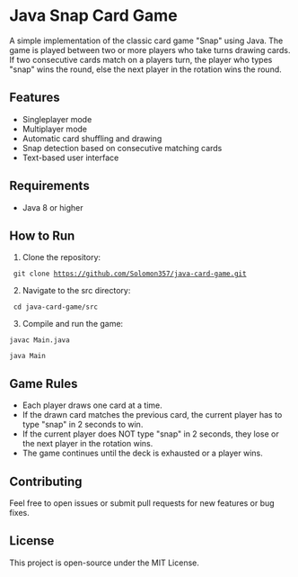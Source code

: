 # Java Snap Card Game

A simple implementation of the classic card game "Snap" using Java. The game is played between two or more players who take turns drawing cards. If two consecutive cards match on a players turn, the player who types "snap" wins the round, else the next player in the rotation wins the round.

## Features
- Singleplayer mode
- Multiplayer mode
- Automatic card shuffling and drawing
- Snap detection based on consecutive matching cards
- Text-based user interface
## Requirements
- Java 8 or higher
## How to Run

1. Clone the repository:
   
<code> git clone https://github.com/Solomon357/java-card-game.git </code>

2. Navigate to the src directory:
   
<code> cd java-card-game/src </code>

3. Compile and run the game:
   
<code>javac Main.java</code>

<code>java Main</code>
 
## Game Rules
- Each player draws one card at a time.
- If the drawn card matches the previous card, the current player has to type "snap" in 2 seconds to win.
- If the current player does NOT type "snap" in 2 seconds, they lose or the next player in the rotation wins.
- The game continues until the deck is exhausted or a player wins.
  
## Contributing
Feel free to open issues or submit pull requests for new features or bug fixes.

## License
This project is open-source under the MIT License.

